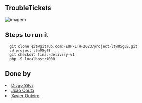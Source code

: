 ## TroubleTickets
![imagem](https://github.com/FEUP-LTW-2023/project-ltw05g08/assets/93874205/863195a7-609a-4139-b5cb-3815872f0e75)

## Steps to run it
```
  git clone git@github.com:FEUP-LTW-2023/project-ltw05g08.git
  cd project-ltw05g08
  git checkout final-delivery-v1
  php -S localhost:9000
```

## Done by
<li><a href='https://github.com/DiogoAlexandreOliveiraDaSilva'> Diogo Silva <a></li>
<li><a href='https://github.com/couto202006526'> João Couto <a></li>
<li><a href='https://github.com/Xouteiro'> Xavier Outeiro <a></li>

  
